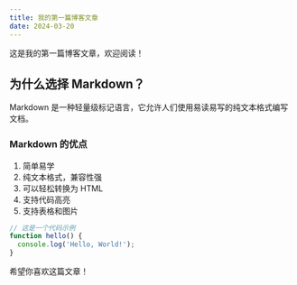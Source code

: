 ```yaml
---
title: 我的第一篇博客文章
date: 2024-03-20
---
```


这是我的第一篇博客文章，欢迎阅读！

## 为什么选择 Markdown？

Markdown 是一种轻量级标记语言，它允许人们使用易读易写的纯文本格式编写文档。

### Markdown 的优点

1. 简单易学
2. 纯文本格式，兼容性强
3. 可以轻松转换为 HTML
4. 支持代码高亮
5. 支持表格和图片

```javascript
// 这是一个代码示例
function hello() {
  console.log('Hello, World!');
}
```

希望你喜欢这篇文章！ 